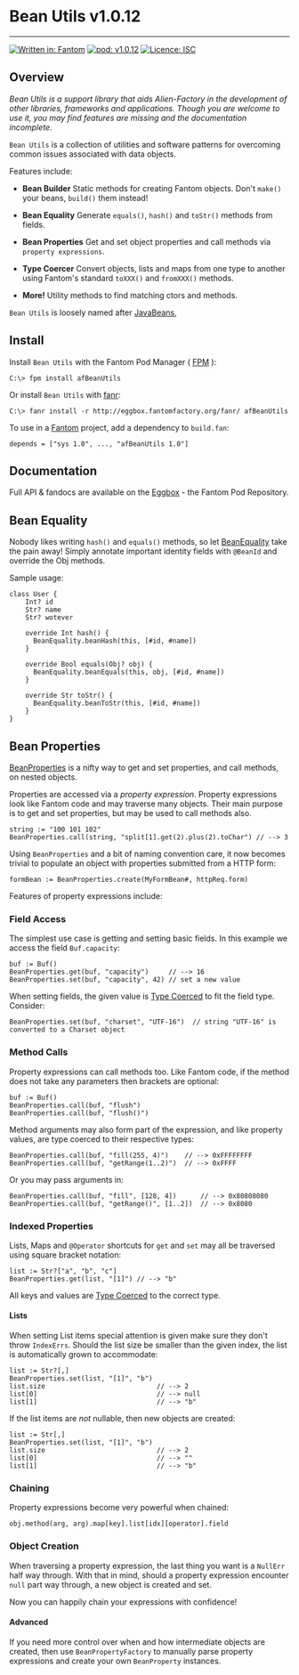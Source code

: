 # Bean Utils v1.0.12
---

[![Written in: Fantom](http://img.shields.io/badge/written%20in-Fantom-lightgray.svg)](https://fantom-lang.org/)
[![pod: v1.0.12](http://img.shields.io/badge/pod-v1.0.12-yellow.svg)](http://eggbox.fantomfactory.org/pods/afBeanUtils)
[![Licence: ISC](http://img.shields.io/badge/licence-ISC-blue.svg)](https://choosealicense.com/licenses/isc/)

## Overview

*Bean Utils is a support library that aids Alien-Factory in the development of other libraries, frameworks and applications. Though you are welcome to use it, you may find features are missing and the documentation incomplete.*

`Bean Utils` is a collection of utilities and software patterns for overcoming common issues associated with data objects.

Features include:

* **Bean Builder**
    Static methods for creating Fantom objects. Don't `make()` your beans, `build()` them instead!

* **Bean Equality**
    Generate `equals()`, `hash()` and `toStr()` methods from fields.

* **Bean Properties**
    Get and set object properties and call methods via `property expressions`.

* **Type Coercer**
    Convert objects, lists and maps from one type to another using Fantom's standard `toXXX()` and `fromXXX()` methods.

* **More!**
    Utility methods to find matching ctors and methods.



`Bean Utils` is loosely named after [JavaBeans](http://www.oracle.com/technetwork/java/javase/documentation/spec-136004.html),

## <a name="Install"></a>Install

Install `Bean Utils` with the Fantom Pod Manager ( [FPM](http://eggbox.fantomfactory.org/pods/afFpm) ):

    C:\> fpm install afBeanUtils

Or install `Bean Utils` with [fanr](https://fantom.org/doc/docFanr/Tool.html#install):

    C:\> fanr install -r http://eggbox.fantomfactory.org/fanr/ afBeanUtils

To use in a [Fantom](https://fantom-lang.org/) project, add a dependency to `build.fan`:

    depends = ["sys 1.0", ..., "afBeanUtils 1.0"]

## <a name="documentation"></a>Documentation

Full API & fandocs are available on the [Eggbox](http://eggbox.fantomfactory.org/pods/afBeanUtils/) - the Fantom Pod Repository.

## Bean Equality

Nobody likes writing `hash()` and `equals()` methods, so let [BeanEquality](http://eggbox.fantomfactory.org/pods/afBeanUtils/api/BeanEquality) take the pain away! Simply annotate important identity fields with `@BeanId` and override the Obj methods.

Sample usage:

    class User {
        Int? id
        Str? name
        Str? wotever
    
        override Int hash() {
          BeanEquality.beanHash(this, [#id, #name])
        }
    
        override Bool equals(Obj? obj) {
          BeanEquality.beanEquals(this, obj, [#id, #name])
        }
    
        override Str toStr() {
          BeanEquality.beanToStr(this, [#id, #name])
        }
    }
    

## Bean Properties

[BeanProperties](http://eggbox.fantomfactory.org/pods/afBeanUtils/api/BeanProperties) is a nifty way to get and set properties, and call methods, on nested objects.

Properties are accessed via a *property expression*. Property expressions look like Fantom code and may traverse many objects. Their main purpose is to get and set properties, but may be used to call methods also.

    string := "100 101 102"
    BeanProperties.call(string, "split[1].get(2).plus(2).toChar") // --> 3
    

Using `BeanProperties` and a bit of naming convention care, it now becomes trivial to populate an object with properties submitted from a HTTP form:

    formBean := BeanProperties.create(MyFormBean#, httpReq.form)
    

Features of property expressions include:

### Field Access

The simplest use case is getting and setting basic fields. In this example we access the field `Buf.capacity`:

    buf := Buf()
    BeanProperties.get(buf, "capacity")     // --> 16
    BeanProperties.set(buf, "capacity", 42) // set a new value
    

When setting fields, the given value is [Type Coerced](http://eggbox.fantomfactory.org/pods/afBeanUtils/api/TypeCoercer) to fit the field type. Consider:

    BeanProperties.set(buf, "charset", "UTF-16")  // string "UTF-16" is converted to a Charset object
    

### Method Calls

Property expressions can call methods too. Like Fantom code, if the method does not take any parameters then brackets are optional:

    buf := Buf()
    BeanProperties.call(buf, "flush")
    BeanProperties.call(buf, "flush()")
    

Method arguments may also form part of the expression, and like property values, are type coerced to their respective types:

    BeanProperties.call(buf, "fill(255, 4)")    // --> 0xFFFFFFFF
    BeanProperties.call(buf, "getRange(1..2)")  // --> 0xFFFF
    

Or you may pass arguments in:

    BeanProperties.call(buf, "fill", [128, 4])      // --> 0x80808080
    BeanProperties.call(buf, "getRange()", [1..2])  // --> 0x8080
    

### Indexed Properties

Lists, Maps and `@Operator` shortcuts for `get` and `set` may all be traversed using square bracket notation:

    list := Str?["a", "b", "c"]
    BeanProperties.get(list, "[1]") // --> "b"
    

All keys and values are [Type Coerced](http://eggbox.fantomfactory.org/pods/afBeanUtils/api/TypeCoercer) to the correct type.

#### Lists

When setting List items special attention is given make sure they don't throw `IndexErrs`. Should the list size be smaller than the given index, the list is automatically grown to accommodate:

    list := Str?[,]
    BeanProperties.set(list, "[1]", "b")
    list.size                            // --> 2
    list[0]                              // --> null
    list[1]                              // --> "b"
    

If the list items are *not* nullable, then new objects are created:

    list := Str[,]
    BeanProperties.set(list, "[1]", "b")
    list.size                            // --> 2
    list[0]                              // --> ""
    list[1]                              // --> "b"
    

### Chaining

Property expressions become very powerful when chained:

    obj.method(arg, arg).map[key].list[idx][operator].field

### Object Creation

When traversing a property expression, the last thing you want is a `NullErr` half way through. With that in mind, should a property expression encounter `null` part way through, a new object is created and set.

Now you can happily chain your expressions with confidence!

#### Advanced

If you need more control over when and how intermediate objects are created, then use `BeanPropertyFactory` to manually parse property expressions and create your own `BeanProperty` instances.

